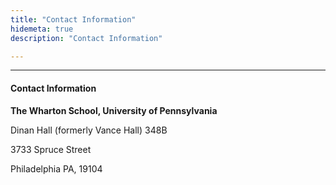```yaml
---
title: "Contact Information"
hidemeta: true
description: "Contact Information"

---
```


---

#### Contact Information

**The Wharton School, University of Pennsylvania**

Dinan Hall (formerly Vance Hall) 348B

3733 Spruce Street

Philadelphia PA, 19104



